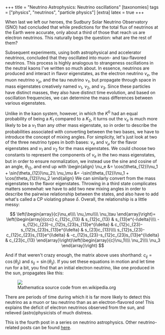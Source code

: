 +++
title = "Neutrino Astrophysics: Neutrino oscillations"
[taxonomies]
tags = ["physics", "neutrinos", "particle physics"]
[extra]
latex = true
+++

When last we left our heroes, the Sudbury Solar Neutrino Observatory (SNO)
had concluded that while predictions for the total flux of neutrinos at the
Earth were accurate, only about a third of those that reach us are electron
neutrinos. This naturally begs the question: what are the rest of them?

<!-- more -->

Subsequent experiments, using both astrophysical and accelerator neutrinos,
concluded that they oscillated into muon- and tau-flavored neutrinos. This
process is highly analogous to strangeness oscillations in the neutral
kaons I've written so much about. In essence, neutrinos are produced and
interact in flavor eigenstates, as the electron neutrino $\nu_e$, the muon
neutrino $\nu_\mu$, and the tau neutrino $\nu_\tau$, but propagate through
space in mass eigenstates creatively named $\nu_1$, $\nu_2$, and $\nu_3$.
Since these particles have distinct masses, they also have distinct time
evolution, and based on oscillation frequencies, we can determine the mass
differences between various eigenstates.

Unlike in the kaon system, however, in which the $K^0$ had an equal
probability of being a $K_1$ compared to a $K_2$, it turns out the $\nu_e$
is much more likely to be a $\nu_1$ than any other mass eigenstate, so in
order to describe the probabilities associated with converting between the
two bases, we have to introduce the concept of mixing angles. For
simplicity, let's just look at two of the three neutrino types in both
bases: $\nu_e$ and $\nu_\mu$ for the flavor eigenstates and $\nu_1$ and
$\nu_2$ for the mass eigenstates. We could choose two constants to
represent the components of $\nu_e$ in the two mass eigenstates, but in
order to ensure normalization, we instead use the sine and cosine of an
angle, $\theta_{12}$, and end up with
\begin{align}
\nu_e &= \cos(\theta_{12})\nu_1 + \sin(\theta_{12})\nu_2\\\\
\nu_\mu &= -\sin(\theta_{12})\nu_1 + \cos(\theta_{12})\nu_2
\end{align}
We can similarly convert from the mass eigenstates to the flavor
eigenstates. Throwing in a third state complicates matters somewhat: we
have to add two new mixing angles in order to describe the pairwise
relationship between the states, and also have to add what's called a CP
violating phase $\delta$. Overall, the relationship is a little messy:

$$ \left(\begin{array}{c}\nu_e\\\\ \nu_\mu\\\\ \nu_\tau \end{array}\right)=
\left(\begin{array}{ccc}
c_{12}c_{13} & s_{12}c_{13} & s_{13}e^{-i\delta}\\\\
-s_{12}c_{23}-c_{12}s_{23}s_{13}e^{i\delta} &
c_{12}c_{23}-s_{12}s_{23}s_{13}e^{i\delta} & s_{23}c_{13}\\\\
s_{12}s_{23}-c_{12}c_{23}s_{13}e^{i\delta} &
-c_{12}s_{23}-s_{12}c_{23}s_{13}e^{i\delta} & c_{23}c_{13}
\end{array}\right)\left(\begin{array}{c}\nu_1\\\\ \nu_2\\\\ \nu_3
\end{array}\right) $$

And if that weren't crazy enough, the matrix above uses shorthand:
$c_{ij}=\cos(\theta_{ij})$ and $s_{ij}=\sin(\theta_{ij})$. If you set these
equations in motion and let time run for a bit, you find that an initial
electron neutrino, like one produced in the sun, propagates like this:

<figure class="figure">
<img src="/img/201305-oscillations.png" class="center img-fluid rounded" style="max-width:500px; max-width:100%"/>
<figcaption class="figure-caption">Mathematica source code from
en.wikipedia.org</figcaption>
</figure>

There are periods of time during which it is far more likely to detect this
neutrino as a muon or tau neutrino than as an electron-flavored one! This
explains the deficit of electron neutrinos observed from the sun, and
relieved (astro)physicists of much distress.

This is the fourth post in a series on neutrino astrophysics.
Other neutrino-related posts can be found [here](/tags/neutrinos).
